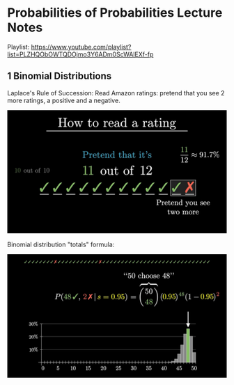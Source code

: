 # Probabilities of Probabilities Lecture Notes

Playlist: <https://www.youtube.com/playlist?list=PLZHQObOWTQDOjmo3Y6ADm0ScWAlEXf-fp>

## 1 Binomial Distributions

Laplace's Rule of Succession:
Read Amazon ratings: pretend that you see 2 more ratings, a positive and a negative.

![Pretend to See 2 More Ratings](1_files/pretend_2_more.jpg)

Binomial distribution "totals" formula:

![Totals Formula](1_files/totals_formula.jpg)
